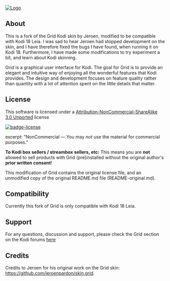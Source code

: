 [![Logo](https://i.imgur.com/33zw5CH.png)](http://www.gridskin.net/)

## About
This is a fork of the Grid Kodi skin by Jeroen, modified to be compatible with Kodi 18 Leia. I was sad to hear Jeroen had stopped development on the skin, and I have therefore fixed the bugs I have found, when running it on Kodi 18. Furthermore, I have made some modifications to try experiment a bit, and learn about Kodi skinning. 

Grid is a graphical user interface for Kodi. The goal for Grid is to provide an elegant and intuitive way of enjoying all the wonderful features that Kodi provides. The design and development focuses on feature quality rather than quantity with a lot of attention spent on the little details that matter.

## License
This software is licensed under a [Attribution-NonCommercial-ShareAlike 3.0 Unported](http://creativecommons.org/licenses/by-nc-sa/3.0/) license

[![badge-license](http://forthebadge.com/images/badges/cc-nc-sa.svg)](http://creativecommons.org/licenses/by-nc-sa/3.0/)

excerpt:
"NonCommercial — You may *not* use the material for commercial purposes."

**To Kodi box sellers / streambox sellers, etc:**
This means you are **not** allowed to sell products with Grid (pre)installed without the original author's **prior written consent**!

This modification of Grid contains the original license file, and an unmodified copy of the original README.md file (README-original.md).

## Compatibility
Currently this fork of Grid is only compatible with Kodi 18 Leia. 

## Support
For any questions, discussion and support, please check the Grid section on the Kodi forums [here](https://forum.kodi.tv/forumdisplay.php?fid=280)

## Credits
Credits to Jeroen for his original work on the Grid skin: https://github.com/jeroenpardon/skin.grid.
